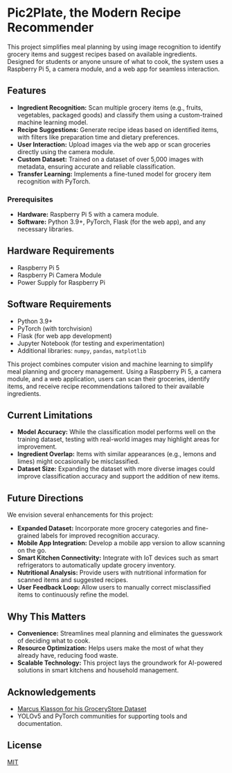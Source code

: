 # Pic2Plate, the Modern Recipe Recommender

This project simplifies meal planning by using image recognition to identify grocery items and suggest recipes based on available ingredients. Designed for students or anyone unsure of what to cook, the system uses a Raspberry Pi 5, a camera module, and a web app for seamless interaction.

## Features

- **Ingredient Recognition:** Scan multiple grocery items (e.g., fruits, vegetables, packaged goods) and classify them using a custom-trained machine learning model.
- **Recipe Suggestions:** Generate recipe ideas based on identified items, with filters like preparation time and dietary preferences.
- **User Interaction:** Upload images via the web app or scan groceries directly using the camera module.
- **Custom Dataset:** Trained on a dataset of over 5,000 images with metadata, ensuring accurate and reliable classification.
- **Transfer Learning:** Implements a fine-tuned model for grocery item recognition with PyTorch.

### Prerequisites

- **Hardware:** Raspberry Pi 5 with a camera module.
- **Software:** Python 3.9+, PyTorch, Flask (for the web app), and any necessary libraries.

## Hardware Requirements

- Raspberry Pi 5
- Raspberry Pi Camera Module
- Power Supply for Raspberry Pi

## Software Requirements

- Python 3.9+
- PyTorch (with torchvision)
- Flask (for web app development)
- Jupyter Notebook (for testing and experimentation)
- Additional libraries: `numpy`, `pandas`, `matplotlib`

This project combines computer vision and machine learning to simplify meal planning and grocery management. Using a Raspberry Pi 5, a camera module, and a web application, users can scan their groceries, identify items, and receive recipe recommendations tailored to their available ingredients.

## Current Limitations

- **Model Accuracy:** While the classification model performs well on the training dataset, testing with real-world images may highlight areas for improvement.
- **Ingredient Overlap:** Items with similar appearances (e.g., lemons and limes) might occasionally be misclassified.
- **Dataset Size:** Expanding the dataset with more diverse images could improve classification accuracy and support the addition of new items.

## Future Directions

We envision several enhancements for this project:

- **Expanded Dataset:** Incorporate more grocery categories and fine-grained labels for improved recognition accuracy.
- **Mobile App Integration:** Develop a mobile app version to allow scanning on the go.
- **Smart Kitchen Connectivity:** Integrate with IoT devices such as smart refrigerators to automatically update grocery inventory.
- **Nutritional Analysis:** Provide users with nutritional information for scanned items and suggested recipes.
- **User Feedback Loop:** Allow users to manually correct misclassified items to continuously refine the model.

## Why This Matters

- **Convenience:** Streamlines meal planning and eliminates the guesswork of deciding what to cook.
- **Resource Optimization:** Helps users make the most of what they already have, reducing food waste.
- **Scalable Technology:** This project lays the groundwork for AI-powered solutions in smart kitchens and household management.


## Acknowledgements

 - [Marcus Klasson for his GroceryStore Dataset](https://github.com/marcusklasson/vcca_grocerystore/tree/master)
 - YOLOv5 and PyTorch communities for supporting tools and documentation.

## License

[MIT](https://choosealicense.com/licenses/mit/)
